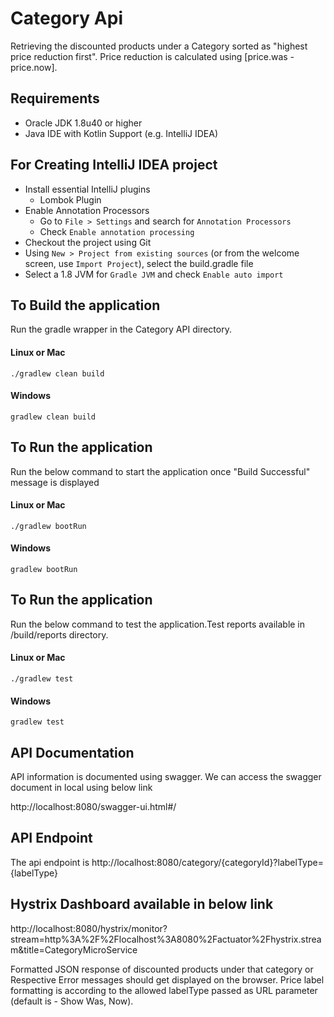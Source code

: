 # Category Api
Retrieving the discounted products under a Category sorted as "highest price reduction first". Price reduction is calculated using [price.was - price.now].

## Requirements
* Oracle JDK 1.8u40 or higher
* Java IDE with Kotlin Support (e.g. IntelliJ IDEA)

## For Creating IntelliJ IDEA project

* Install essential IntelliJ plugins
  * Lombok Plugin
* Enable Annotation Processors
  * Go to `File > Settings` and search for `Annotation Processors`
  * Check `Enable annotation processing`
* Checkout the project using Git
* Using `New > Project from existing sources` (or from the welcome screen, use `Import Project`), select the build.gradle file
* Select a 1.8 JVM for `Gradle JVM` and check `Enable auto import`

## To Build the application

Run the gradle wrapper in the Category API directory.

#### Linux or Mac

    ./gradlew clean build

#### Windows

    gradlew clean build

## To Run the application

Run the below command to start the application once "Build Successful" message is displayed

#### Linux or Mac

    ./gradlew bootRun

#### Windows

    gradlew bootRun

## To Run the application

Run the below command to test the application.Test reports available in /build/reports directory.

#### Linux or Mac

    ./gradlew test

#### Windows

    gradlew test

## API Documentation

API information is documented using swagger. We can access the swagger document in local using below link

http://localhost:8080/swagger-ui.html#/

## API Endpoint

The api endpoint is http://localhost:8080/category/{categoryId}?labelType={labelType}

## Hystrix Dashboard available in below link

http://localhost:8080/hystrix/monitor?stream=http%3A%2F%2Flocalhost%3A8080%2Factuator%2Fhystrix.stream&title=CategoryMicroService


Formatted JSON response of discounted products under that category or Respective Error messages should get displayed on the browser.
Price label formatting is according to the allowed labelType passed as URL parameter (default is - Show Was, Now).


